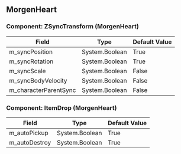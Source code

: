 ## MorgenHeart

### Component: ZSyncTransform (MorgenHeart)

|Field|Type|Default Value|
|---|---|---|
|m_syncPosition|System.Boolean|True|
|m_syncRotation|System.Boolean|True|
|m_syncScale|System.Boolean|False|
|m_syncBodyVelocity|System.Boolean|False|
|m_characterParentSync|System.Boolean|False|

### Component: ItemDrop (MorgenHeart)

|Field|Type|Default Value|
|---|---|---|
|m_autoPickup|System.Boolean|True|
|m_autoDestroy|System.Boolean|True|

